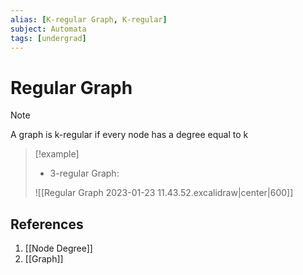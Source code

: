 ```yaml
---
alias: [K-regular Graph, K-regular]
subject: Automata
tags: [undergrad]
---
```

# Regular Graph

>[!note]
> A graph is k-regular if every node has a degree equal to k

> [!example]
> - 3-regular Graph:
> 
> ![[Regular Graph 2023-01-23 11.43.52.excalidraw|center|600]]

## References
1. [[Node Degree]]
2. [[Graph]]